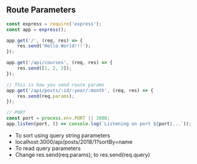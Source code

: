 ## Route Parameters

```js
const express = require('express');
const app = express();

app.get('/', (req, res) => {
    res.send('Hello World!!!');
});

app.get('/api/courses', (req, res) => {
    res.send([1, 2, 3]);
});

// This is how you send route params
app.get('/api/posts/:id/:year/:month', (req, res) => {
    res.send(req.params);
});

// PORT
const port = process.env.PORT || 3000;
app.listen(port, () => console.log(`Listening on port ${port}...`));
```

- To sort using query string parameters
- localhost:3000/api/posts/2018/1?sortBy=name
- To read query parameters
- Change res.send(req.params); to res.send(req.query)